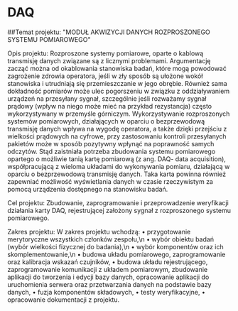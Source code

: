 # DAQ
##Temat projektu: "MODUŁ AKWIZYCJI DANYCH ROZPROSZONEGO SYSTEMU POMIAROWEGO"

Opis projektu:  Rozproszone systemy pomiarowe, oparte o kablową transmisję danych związane są
z licznymi problemami. Argumentację zacząć można od okablowania stanowiska badań, które
mogą powodować zagrożenie zdrowia operatora, jeśli w zły sposób są ułożone wokół
stanowiska i utrudniają się przemieszczanie w jego obrębie. Również sama dokładność
pomiarów może ulec pogorszeniu w związku z oddziaływaniem urządzeń na przesyłany
sygnał, szczególnie jeśli rozważamy sygnał prądowy (wpływ na niego może mieć na przykład
rezystancja) często wykorzystywany w przemyśle górniczym.
Wykorzystywanie rozproszonych systemów pomiarowych, działających w oparciu
o bezprzewodową transmisję danych wpływa na wygodę operatora, a także dzięki przejściu
z wielkości prądowych na cyfrowe, przy zastosowaniu kontroli przesyłanych pakietów może
w sposób pozytywny wpłynąć na poprawność samych odczytów.
Stąd zaistniała potrzeba zbudowania systemu pomiarowego opartego o możliwie tanią
kartę pomiarową (z ang. DAQ- data acquisition), współpracującą z wieloma układami do
wykonywania pomiaru, działającą w oparciu o bezprzewodową transmisję danych. Taka karta
powinna również zapewniać możliwość wyświetlania danych w czasie rzeczywistym za
pomocą urządzenia dostępnego na stanowisku badań.

Cel projektu:    Zbudowanie, zaprogramowanie i przeprowadzenie weryfikacji działania karty DAQ,
rejestrującej założony sygnał z rozproszonego systemu pomiarowego.

Zakres projektu:   W zakres projektu wchodzą:
• przygotowanie merytoryczne wszystkich członków zespołu,\n
• wybór obiektu badań (wybór wielkości fizycznej do badania),\n
• wybór komponentów oraz ich skomplementowanie,\n
• budowa układu pomiarowego, zaprogramowanie oraz kalibracja wskazań
czujników,
• budowa układu rejestrującego, zaprogramowanie komunikacji z układem
pomiarowym, zbudowanie aplikacji do tworzenia i edycji bazy danych,
opracowanie aplikacji do uruchomienia serwera oraz przetwarzania danych na
podstawie bazy danych,
• fuzja komponentów składowych,
• testy weryfikacyjne,
• opracowanie dokumentacji z projektu.
